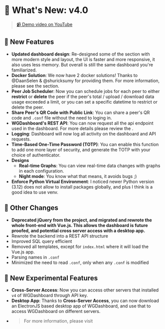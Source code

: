 # 📣 What's New: v4.0

> [📹 Demo video on YouTube](https://www.youtube.com/watch?v=0mwzd5Gr2eU)

## 🎉 New Features
- **Updated dashboard design**: Re-designed some of the section with more modern style and layout, the UI is faster and more responsive, it also uses less memory. But overall is still the same dashboard you're familiarized.
- **Docker Solution**: We now have 2 docker solutions! Thanks to @DaanSelen & @shuricksumy for providing them. For more information, please see the [](🐬-Docker-Solutions.md) section.
- **Peer Job Scheduler**: Now you can schedule jobs for each peer to either **restrict** or **delete** the peer if the peer's total / upload / download data usage exceeded a limit, or you can set a specific datetime to restrict or delete the peer.
- **Share Peer's QR Code with Public Link**: You can share a peer's QR code and `.conf` file without the need to loging in.
- **WGDashboard's REST API**: You can now request all the api endpoint used in the dashboard. For more details please review the [](📖-API-Documentation.md).
- **Logging**: Dashboard will now log all activity on the dashboard and API requests.
- **Time-Based One-Time Password (TOTP)**: You can enable this function to add one more layer of security, and generate the TOTP with your choice of authenticator.
- **Designs**
    - **Real-time Graphs**: You can view real-time data changes with graphs in each configuration.
    - **Night mode**: You know what that means, it avoids bugs ;)
- **Enforce Python Virtual Environment**: I noticed newer Python version (3.12) does not allow to install packages globally, and plus I think is a good idea to use venv.

## 🧐 Other Changes
- **Deprecated jQuery from the project, and migrated and rewrote the whole front-end with Vue.js. This allows the dashboard is future proofed, and potential cross server access with a desktop app.**
- Rewrote the backend into a REST API structure
- Improved SQL query efficient
- Removed all templates, except for `index.html` where it will load the Vue.js app.
- Parsing names in `.conf`
- Minimized the need to read `.conf`, only when any `.conf` is modified

## 🥘 New Experimental Features
- **Cross-Server Access**: Now you can access other servers that installed `v4` of WGDashboard through API key.
- **Desktop App**: Thanks to **Cross-Server Access**, you can now download an ElectronJS based desktop app of WGDashboard, and use that to access WGDashboard on different servers.
- > For more information, please visit [](ex)